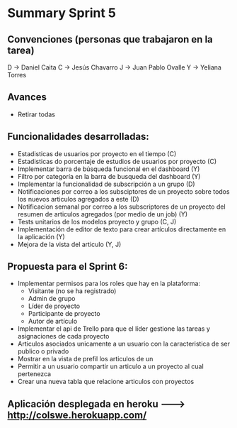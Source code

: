 # Summary Sprint 5

## Convenciones (personas que trabajaron en la tarea)
D -> Daniel Caita
C -> Jesús Chavarro
J -> Juan Pablo Ovalle
Y -> Yeliana Torres

## Avances
  * Retirar todas

## Funcionalidades desarrolladas:
  * Estadisticas de usuarios por proyecto en el tiempo (C)
  * Estadisticas do porcentaje de estudios de usuarios por proyecto (C)
  * Implementar barra de búsqueda funcional en el dashboard (Y)
  * Filtro por categoría en la barra de busqueda del dashboard (Y)
  * Implementar la funcionalidad de subscripción a un grupo (D)
  * Notificaciones por correo a los subsciptores de un proyecto sobre todos los nuevos articulos agregados a este (D)
  * Notificacion semanal por correo a los subscriptores de un proyecto del resumen de articulos agregados (por medio de un job) (Y)
  * Tests unitarios de los modelos proyecto y grupo (C, J)
  * Implementación de editor de texto para crear artículos directamente en la aplicación (Y)
  * Mejora de la vista del articulo (Y, J)

## Propuesta para el Sprint 6:
  * Implementar permisos para los roles que hay en la plataforma:
    * Visitante (no se ha registrado)
    * Admin de grupo
    * Líder de proyecto
    * Participante de proyecto
    * Autor de artículo
  * Implementar el api de Trello para que el líder gestione las tareas y asignaciones de cada proyecto
  * Articulos asociados unicamente a un usuario con la caracteristica de ser publico o privado
  * Mostrar en la vista de prefil los articulos de un
  * Permitir a un usuario compartir un articulo a un proyecto al cual pertenezca
  * Crear una nueva tabla que relacione articulos con proyectos

## Aplicación desplegada en heroku ---> http://colswe.herokuapp.com/
